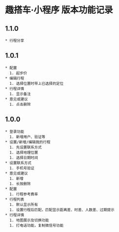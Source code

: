 # 趣搭车·小程序 版本功能记录

## 1.1.0
    * 行程分享

## 1.0.1
    * 配置
      1. 起步价
    * 编辑行程
      1. 选择位置时带上已选择的定位
    * 行程详情
      1. 显示备注
    * 意见或建议
      1. 点击删除

## 1.0.0
    * 登录功能
      1. 新增用户、验证等
    * 设置/新增/编辑我的行程
      1. 先设置联系方式
      1. 选择地理位置
      1. 选择日期时间
    * 设置联系方式
      1. 手机号验证
    * 意见或建议
      1. 新增
      1. 长按删除
    * 配置
      1. 行程参考费率
    * 行程列表
      1. 默认显示所有
      1. 设置行程后匹配，匹配显示距离差、时差、人数差、过期提示
    * 行程详情
      1. 地图展示及切换功能
      1. 打电话功能，复制微信号功能